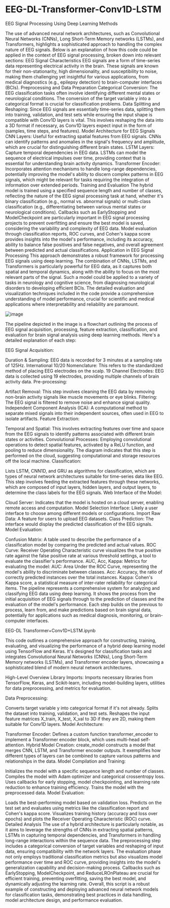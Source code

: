# EEG-DL-Transformer-Conv1D-LSTM
EEG Signal Processing Using Deep Learning Methods

The use of advanced neural network architectures, such as Convolutional Neural Networks (CNNs), Long Short-Term Memory networks (LSTMs), and Transformers, highlights a sophisticated approach to handling the complex nature of EEG signals. Below is an explanation of how this code could be applied in the context of EEG signal processing, broken down into relevant sections:
EEG Signal Characteristics
EEG signals are a form of time-series data representing electrical activity in the brain. These signals are known for their non-stationarity, high dimensionality, and susceptibility to noise, making them challenging yet insightful for various applications, from medical diagnostics (e.g., epilepsy detection) to brain-computer interfaces (BCIs).
Preprocessing and Data Preparation
Categorical Conversion: The EEG classification tasks often involve identifying different mental states or neurological conditions. The conversion of the target variable y into a categorical format is crucial for classification problems.
Data Splitting and Reshaping: Since EEG signals are essentially time-series data, splitting them into training, validation, and test sets while ensuring the input shape is compatible with Conv1D layers is vital. This involves reshaping the data into a 3D format if necessary, as Conv1D layers expect input in the form of (samples, time steps, and features).
Model Architecture for EEG Signals
CNN Layers: Useful for extracting spatial features from EEG signals. CNNs can identify patterns and anomalies in the signal's frequency and amplitude, which are crucial for distinguishing different brain states.
LSTM Layers: Capture temporal dependencies in EEG data. LSTMs can model the sequence of electrical impulses over time, providing context that is essential for understanding brain activity dynamics.
Transformer Encoder: Incorporates attention mechanisms to handle long-range dependencies, potentially improving the model's ability to discern complex patterns in EEG signals, which might be relevant for tasks requiring the integration of information over extended periods.
Training and Evaluation
The hybrid model is trained using a specified sequence length and number of classes, reflecting the nature of the EEG signal processing task at hand, whether it's binary classification (e.g., normal vs. abnormal signals) or multi-class classification (e.g., differentiating between various mental states or neurological conditions).
Callbacks such as EarlyStopping and ModelCheckpoint are particularly important in EEG signal processing projects to prevent overfitting and ensure the best model is saved, considering the variability and complexity of EEG data.
Model evaluation through classification reports, ROC curves, and Cohen's kappa score provides insights into the model's performance, including its accuracy, ability to balance false positives and false negatives, and overall agreement between predicted and actual classifications.
Application in EEG Signal Processing
This approach demonstrates a robust framework for processing EEG signals using deep learning. The combination of CNNs, LSTMs, and Transformers is particularly powerful for EEG data, as it captures both spatial and temporal dynamics, along with the ability to focus on the most relevant parts of the signal. Such a model could be applied to a variety of tasks in neurology and cognitive science, from diagnosing neurological disorders to developing efficient BCIs. The detailed evaluation and visualization techniques included in the code provide a comprehensive understanding of model performance, crucial for scientific and medical applications where interpretability and reliability are paramount.


![image](https://github.com/DeepDynaSim/EEG-DL-Transformer-Conv1D-LSTM/assets/35817872/402fdae4-1ca3-45dc-a070-0834a70c8dd0)

The pipeline depicted in the image is a flowchart outlining the process of EEG signal acquisition, processing, feature extraction, classification, and evaluation for brain signal analysis using deep learning methods. Here's a detailed explanation of each step:

EEG Signal Acquisition:

Duration & Sampling: EEG data is recorded for 3 minutes at a sampling rate of 125Hz.
International 10/20 Nomenclature: This refers to the standardized method of placing EEG electrodes on the scalp.
19 Channel Electrodes: EEG data is collected using 19 electrodes, providing multiple channels of brain activity data.
Pre-processing:

Artifact Removal: This step involves cleaning the EEG data by removing non-brain activity signals like muscle movements or eye blinks.
Filtering: The EEG signal is filtered to remove noise and enhance signal quality.
Independent Component Analysis (ICA): A computational method to separate mixed signals into their independent sources, often used in EEG to isolate artifacts.
Feature Extraction:

Temporal and Spatial: This involves extracting features over time and space from the EEG signals to identify patterns associated with different brain states or activities.
Convolutional Processes: Employing convolutional operations to detect spatial features, activated by a ReLU function, and pooling to reduce dimensionality.
The diagram indicates that this step is performed on the cloud, suggesting computational and storage resources off the local machine.
Classification:

Lists LSTM, CNN1D, and GRU as algorithms for classification, which are types of neural network architectures suitable for time-series data like EEG.
This step involves feeding the extracted features through these networks, which are composed of input layers, hidden layers, and output layers, to determine the class labels for the EEG signals.
Web Interface of the Model:

Cloud Server: Indicates that the model is hosted on a cloud server, enabling remote access and computation.
Model Selection Interface: Likely a user interface to choose among different models or configurations.
Import Raw Data: A feature for users to upload EEG datasets.
Class Prediction: The interface would display the predicted classification of the EEG signals.
Model Evaluation:

Confusion Matrix: A table used to describe the performance of a classification model by comparing the predicted and actual values.
ROC Curve: Receiver Operating Characteristic curve visualizes the true positive rate against the false positive rate at various threshold settings, a tool to evaluate the classifier's performance.
AUC, Acc, Kappa: Metrics for evaluating the model:
AUC: Area Under the ROC Curve, representing the model's ability to discriminate between classes.
Acc: Accuracy, the ratio of correctly predicted instances over the total instances.
Kappa: Cohen's Kappa score, a statistical measure of inter-rater reliability for categorical items.
The pipeline represents a comprehensive system for analyzing and classifying EEG data using deep learning. It shows the process from the initial acquisition of EEG signals through to the prediction of classes and the evaluation of the model's performance. Each step builds on the previous to process, learn from, and make predictions based on brain signal data, potentially for applications such as medical diagnosis, monitoring, or brain-computer interfaces.

EEG-DL Transformer+Conv1D+LSTM.ipynb

This code outlines a comprehensive approach for constructing, training, evaluating, and visualizing the performance of a hybrid deep learning model using TensorFlow and Keras. It's designed for classification tasks and integrates Convolutional Neural Networks (CNNs), Long Short-Term Memory networks (LSTMs), and Transformer encoder layers, showcasing a sophisticated blend of modern neural network architectures.

High-Level Overview
Library Imports: Imports necessary libraries from TensorFlow, Keras, and Scikit-learn, including model-building layers, utilities for data preprocessing, and metrics for evaluation.

Data Preprocessing:

Converts target variable y into categorical format if it's not already.
Splits the dataset into training, validation, and test sets.
Reshapes the input feature matrices X_train, X_test, X_val to 3D if they are 2D, making them suitable for Conv1D layers.
Model Architecture:

Transformer Encoder: Defines a custom function transformer_encoder to implement a Transformer encoder block, which uses multi-head self-attention.
Hybrid Model Creation: create_model constructs a model that merges CNN, LSTM, and Transformer encoder outputs. It exemplifies how different types of layers can be combined to capture various patterns and relationships in the data.
Model Compilation and Training:

Initializes the model with a specific sequence length and number of classes.
Compiles the model with Adam optimizer and categorical crossentropy loss.
Uses callbacks for early stopping, model checkpointing, and learning rate reduction to enhance training efficiency.
Trains the model with the preprocessed data.
Model Evaluation:

Loads the best-performing model based on validation loss.
Predicts on the test set and evaluates using metrics like the classification report and Cohen's kappa score.
Visualizes training history (accuracy and loss over epochs) and plots the Receiver Operating Characteristic (ROC) curve.
Detailed Analysis
The use of a hybrid architecture is particularly notable, as it aims to leverage the strengths of CNNs in extracting spatial patterns, LSTMs in capturing temporal dependencies, and Transformers in handling long-range interactions within the sequence data.
The preprocessing step includes a categorical conversion of target variables and reshaping of input data, ensuring compatibility with the network layers.
The evaluation phase not only employs traditional classification metrics but also visualizes model performance over time and ROC curve, providing insights into the model's generalization capability and decision-making process.
Callbacks such as EarlyStopping, ModelCheckpoint, and ReduceLROnPlateau are crucial for efficient training, preventing overfitting, saving the best model, and dynamically adjusting the learning rate.
Overall, this script is a robust example of constructing and deploying advanced neural network models for classification tasks, demonstrating best practices in data handling, model architecture design, and performance evaluation.
